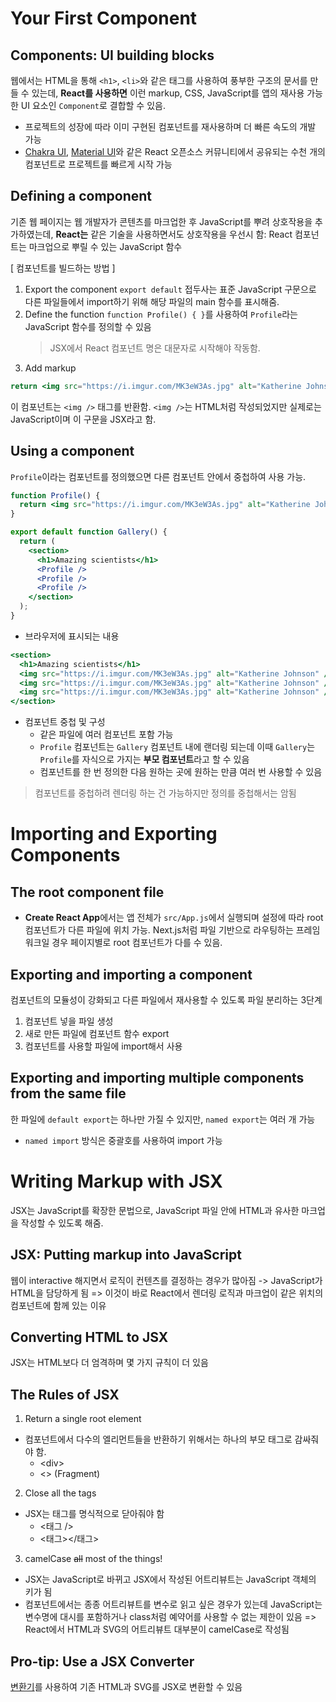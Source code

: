 # Your First Component

## Components: UI building blocks

웹에서는 HTML을 통해 `<h1>`, `<li>`와 같은 태그를 사용하여 풍부한 구조의 문서를 만들 수 있는데, **React를 사용하면** 이런 markup, CSS, JavaScript를 앱의 재사용 가능한 UI 요소인 `Component`로 결합할 수 있음.

- 프로젝트의 성장에 따라 이미 구현된 컴포넌트를 재사용하며 더 빠른 속도의 개발 가능
- [Chakra UI](https://chakra-ui.com/), [Material UI](https://mui.com/core/)와 같은 React 오픈소스 커뮤니티에서 공유되는 수천 개의 컴포넌트로 프로젝트를 빠르게 시작 가능

## Defining a component

기존 웹 페이지는 웹 개발자가 콘텐츠를 마크업한 후 JavaScript를 뿌려 상호작용을 추가하였는데, **React는** 같은 기술을 사용하면서도 상호작용을 우선시 함: React 컴포넌트는 마크업으로 뿌릴 수 있는 JavaScript 함수

[ 컴포넌트를 빌드하는 방법 ]

1. Export the component
   `export default` 접두사는 표준 JavaScript 구문으로 다른 파일들에서 import하기 위해 해당 파일의 main 함수를 표시해줌.
2. Define the function
   `function Profile() { }`를 사용하여 `Profile`라는 JavaScript 함수를 정의할 수 있음
   > JSX에서 React 컴포넌트 명은 대문자로 시작해야 작동함.
3. Add markup

```jsx
return <img src="https://i.imgur.com/MK3eW3As.jpg" alt="Katherine Johnson" />;
```

이 컴포넌트는 `<img />` 태그를 반환함. `<img />`는 HTML처럼 작성되었지만 실제로는 JavaScript이며 이 구문을 JSX라고 함.

## Using a component

`Profile`이라는 컴포넌트를 정의했으면 다른 컴포넌트 안에서 중첩하여 사용 가능.

```jsx
function Profile() {
  return <img src="https://i.imgur.com/MK3eW3As.jpg" alt="Katherine Johnson" />;
}

export default function Gallery() {
  return (
    <section>
      <h1>Amazing scientists</h1>
      <Profile />
      <Profile />
      <Profile />
    </section>
  );
}
```

- 브라우저에 표시되는 내용

```jsx
<section>
  <h1>Amazing scientists</h1>
  <img src="https://i.imgur.com/MK3eW3As.jpg" alt="Katherine Johnson" />
  <img src="https://i.imgur.com/MK3eW3As.jpg" alt="Katherine Johnson" />
  <img src="https://i.imgur.com/MK3eW3As.jpg" alt="Katherine Johnson" />
</section>
```

- 컴포넌트 중첩 및 구성
  - 같은 파일에 여러 컴포넌트 포함 가능
  - `Profile` 컴포넌트는 `Gallery` 컴포넌트 내에 랜더링 되는데 이때 `Gallery`는 `Profile`를 자식으로 가지는 **부모 컴포넌트**라고 할 수 있음
  - 컴포넌트를 한 번 정의한 다음 원하는 곳에 원하는 만큼 여러 번 사용할 수 있음

> 컴포넌트를 중첩하려 렌더링 하는 건 가능하지만 정의를 중첩해서는 암됨

# Importing and Exporting Components

## The root component file

- **Create React App**에서는 앱 전체가 `src/App.js`에서 실행되며 설정에 따라 root 컴포넌트가 다른 파일에 위치 가능.
  Next.js처럼 파일 기반으로 라우팅하는 프레임워크일 경우 페이지별로 root 컴포넌트가 다를 수 있음.

## Exporting and importing a component

컴포넌트의 모듈성이 강화되고 다른 파일에서 재사용할 수 있도록 파일 분리하는 3단계

1. 컴포넌트 넣을 파일 생성
2. 새로 만든 파일에 컴포넌트 함수 export
3. 컴포넌트를 사용할 파일에 import해서 사용

## Exporting and importing multiple components from the same file

한 파일에 `default export`는 하나만 가질 수 있지만, `named export`는 여러 개 가능

- `named import` 방식은 중괄호를 사용하여 import 가능

# Writing Markup with JSX

JSX는 JavaScript를 확장한 문법으로, JavaScript 파일 안에 HTML과 유사한 마크업을 작성할 수 있도록 해줌.

## JSX: Putting markup into JavaScript

웹이 interactive 해지면서 로직이 컨텐츠를 결정하는 경우가 많아짐
-> JavaScript가 HTML을 담당하게 됨
=> 이것이 바로 React에서 렌더링 로직과 마크업이 같은 위치의 컴포넌트에 함께 있는 이유

## Converting HTML to JSX

JSX는 HTML보다 더 엄격하며 몇 가지 규칙이 더 있음

## The Rules of JSX

1. Return a single root element

- 컴포넌트에서 다수의 엘리먼트들을 반환하기 위해서는 하나의 부모 태그로 감싸줘야 함.
  - \<div>
  - <> (Fragment)

2. Close all the tags

- JSX는 태그를 명식적으로 닫아줘야 함
  - <태그 />
  - <태그></태그>

3. camelCase ~~all~~ most of the things!

- JSX는 JavaScript로 바뀌고 JSX에서 작성된 어트리뷰트는 JavaScript 객체의 키가 됨
- 컴포넌트에서는 종종 어트리뷰트를 변수로 읽고 싶은 경우가 있는데 JavaScript는 변수명에 대시를 포함하거나 class처럼 예약어를 사용할 수 없는 제한이 있음
  => React에서 HTML과 SVG의 어트리뷰트 대부분이 camelCase로 작성됨

## Pro-tip: Use a JSX Converter

[변환기](https://transform.tools/html-to-jsx)를 사용하여 기존 HTML과 SVG를 JSX로 변환할 수 있음
